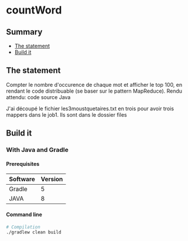 # countWord

## Summary

- [The statement](#The-statement)
- [Build it](#Build-it)

## The statement

Compter le nombre d'occurence de chaque mot et afficher le top 100, en rendant le code distribuable (se baser sur le pattern MapReduce).
Rendu attendu: code source Java

J'ai découpé le fichier les3moustquetaires.txt en trois pour avoir trois mappers dans le job1. Ils sont dans le dossier files

## Build it

### With Java and Gradle

#### Prerequisites

| Software | Version |
| -------- | ------- |
| Gradle   | 5       |
| JAVA     | 8      |

#### Command line

```bash
# Compilation
./gradlew clean build
```
